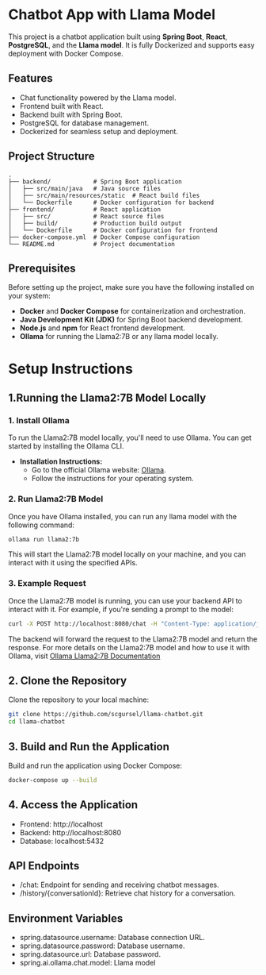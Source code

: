 
# Chatbot App with Llama Model

This project is a chatbot application built using **Spring Boot**, **React**, **PostgreSQL**, and the **Llama model**. It is fully Dockerized and supports easy deployment with Docker Compose.

## Features
- Chat functionality powered by the Llama model.
- Frontend built with React.
- Backend built with Spring Boot.
- PostgreSQL for database management.
- Dockerized for seamless setup and deployment.

## Project Structure
```plaintext
.
├── backend/            # Spring Boot application
│   ├── src/main/java   # Java source files
│   ├── src/main/resources/static  # React build files
│   └── Dockerfile      # Docker configuration for backend
├── frontend/           # React application
│   ├── src/            # React source files
│   ├── build/          # Production build output
│   └── Dockerfile      # Docker configuration for frontend
├── docker-compose.yml  # Docker Compose configuration
└── README.md           # Project documentation
```

## Prerequisites
Before setting up the project, make sure you have the following installed on your system:

- **Docker** and **Docker Compose** for containerization and orchestration.
- **Java Development Kit (JDK)** for Spring Boot backend development.
- **Node.js** and **npm** for React frontend development.
- **Ollama** for running the Llama2:7B or any llama model locally.


# Setup Instructions
## 1.Running the Llama2:7B Model Locally

### 1. Install Ollama
To run the Llama2:7B model locally, you'll need to use Ollama. You can get started by installing the Ollama CLI.

- **Installation Instructions:**
    - Go to the official Ollama website: [Ollama](https://ollama.com/).
    - Follow the instructions for your operating system.

### 2. Run Llama2:7B Model
Once you have Ollama installed, you can run any llama model with the following command:

```bash
ollama run llama2:7b
```
This will start the Llama2:7B model locally on your machine, and you can interact with it using the specified APIs.

### 3. Example Request
Once the Llama2:7B model is running, you can use your backend API to interact with it. For example, if you're sending a prompt to the model:
```bash
curl -X POST http://localhost:8080/chat -H "Content-Type: application/json" -d '{"message": "Hello, Llama!"}'
```
The backend will forward the request to the Llama2:7B model and return the response.
For more details on the Llama2:7B model and how to use it with Ollama, visit [Ollama Llama2:7B Documentation](https://ollama.com/library/llama2:7b) 


## 2. Clone the Repository
Clone the repository to your local machine:

```bash
git clone https://github.com/scgursel/llama-chatbot.git
cd llama-chatbot
```

## 3. Build and Run the Application
Build and run the application using Docker Compose:
```bash
docker-compose up --build
```

## 4. Access the Application

* Frontend: http://localhost
* Backend: http://localhost:8080
* Database: localhost:5432

## API Endpoints

* /chat: Endpoint for sending and receiving chatbot messages.
* /history/{conversationId}: Retrieve chat history for a conversation.
## Environment Variables

* spring.datasource.username: Database connection URL.
* spring.datasource.password: Database username.
* spring.datasource.url: Database password.
* spring.ai.ollama.chat.model: Llama model 


